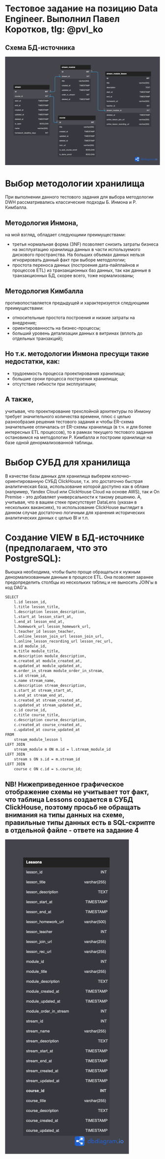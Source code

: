 # Тестовое задание на позицию Data Engineer. Выполнил Павел Коротков, tlg: @pvl_ko

## Схема БД-источника

![Схема БД-источника](DB_schema.png)


# Выбор методологии хранилища
При выполнении данного тестового задания для выбора методологии DWH рассматривались классические подходы Б. Инмона и Р. Кимбалла.
## Методология Инмона, 
на мой взгляд, обладает следующими преимуществами:
+ третья нормальная форма (3NF) позволяет снизить затраты бизнеса на эксплуатацию хранилища данных в части используемого дискового пространства. На больших объемах данных нельзя игнорировать данный факт при выборе методологии;
+ простота переноса данных (построения дата-пайплайнов и процессов ETL) из транзакционных баз данных, так как данные в транзакционных БД, скорее всего, тоже нормализованы;

## Методология Кимбалла 
противопоставляется предыдущей и характеризуется следующими преимуществами:
+ относительные простота построения и низкие затраты на внедрение;
+ ориентированность на бизнес-процессы;
+ б*о*льший уровень детализации данных в витринах (вплоть до отдельных транзакций);

## Но т.к. методологии Инмона пресущи такие недостатки, как:
- трудоемкость процесса проектирования хранилища;
- большие сроки процесса построения хранилища;
- отсутствие гибкости при эксплуатации;
## А также, 
учитывая, что проектирование трехслойной архитектуры по Инмону требует значительного количества времени, плюс с целью разнообразия решения тестового задания и чтобы ER-схема значительнее отличалась от ER-схемы хранилища (в т.ч. и для более интересных ETL процессов), то в рамках текущего тестового задания остановимся на методологии Р. Кимбалла и построим хранилище на базе одной денормализованной таблицы.

# Выбор СУБД для хранилища
В качестве базы данных для хранилища выберем колочно-ориентированную СУБД ClickHouse, т.к. это достаточно быстрая аналитическая база, использование которой доступно как в облаке (например, Yandex Cloud или ClickHouse Cloud на основе AWS), так и On Premise - это добавляет универсальности к такому решению. 
А, учитывая, что в вашем стеке присутствует DataLens (указан в нескольких вакансиях), то использование ClickHouse выглядит в данном случае достаточно логичным для хранения исторических аналитических данных с целью BI и т.п.

# Создание VIEW в БД-источнике (предполагаем, что это PostgreSQL):
Вьюшка необходима, чтобы было проще обращаться к нужным денормализованным данным в процессе ETL. Она позволяет заранее предопределить столбцы из нескольких таблиц и не выносить JOIN'ы в код DAG'а.

```CREATE VIEW Lessons_View AS
SELECT 
    l.id lesson_id,
    l.title lesson_title,
    l.description lesson_description,
    l.start_at lesson_start_at,
    l.end_at lesson_end_at,
    l.homework_url lesson_homework_url,
    l.teacher_id lesson_teacher,
    l.online_lesson_join_url lesson_join_url,
    l.online_lesson_recording_url lesson_rec_url,
    m.id module_id,
    m.title module_title,
    m.description module_description,
    m.created_at module_created_at,
    m.updated_at module_updated_at,
    m.order_in_stream module_order_in_stream,
    s.id stream_id,
    s.name stream_name,
    s.description stream_description,
    s.start_at stream_start_at,
    s.end_at stream_end_at,
    s.created_at stream_created_at,
    s.updated_at stream_updated_at,
    c.id course_id,
    c.title course_title,
    c.description course_description,
    c.created_at course_created_at,
    c.updated_at course_updated_at
FROM 
    stream_module_lesson l
LEFT JOIN 
    stream_module m ON m.id = l.stream_module_id
LEFT JOIN 
    stream s ON s.id = m.stream_id
LEFT JOIN 
    course c ON c.id = s.course_id;
```

## NB! Нижеприведенное графическое отображение схемы не учитывает тот факт, что таблица Lessons создается в СУБД ClickHouse, поэтому просьб не обращать внимания на типы данных на схеме, правильные типы данных есть в SQL-скрипте в отдельной файле - ответе на задание 4 ##

![Схема хранилища](DWH_schema.png)


